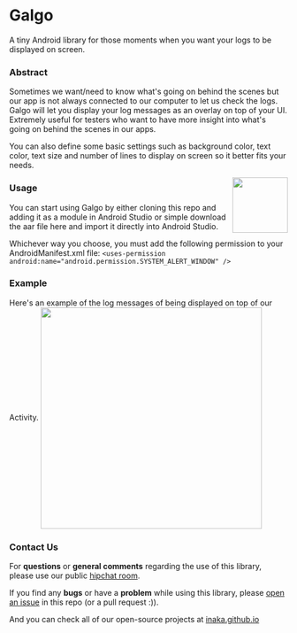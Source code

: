 Galgo
=====
A tiny Android library for those moments when you want your logs to be displayed on screen. 

### Abstract

Sometimes we want/need to know what's going on behind the scenes but our app is not always connected to our computer to let us check the logs. Galgo will let you display your log messages as an overlay on top of your UI. Extremely useful for testers who want to have more insight into what's going on behind the scenes in our apps.

You can also define some basic settings such as background color, text color, text size and number of lines to display on screen so it better fits your needs.

<img src="http://i59.tinypic.com/eagm6h.png" align="right" style="float:right" height="100" />

### Usage

You can start using Galgo by either cloning this repo and adding it as a module in Android Studio or simple download the aar file here and import it directly into Android Studio.

Whichever way you choose, you must add the following permission to your AndroidManifest.xml file:
`<uses-permission android:name="android.permission.SYSTEM_ALERT_WINDOW" />`

### Example
Here's an example of the log messages of being displayed on top of our Activity.
<img src="http://i61.tinypic.com/2qw3by0.gif" align="center" style="float:center" height="400" />

### Contact Us
For **questions** or **general comments** regarding the use of this library, please use our public
[hipchat room](https://www.hipchat.com/gpBpW3SsT).

If you find any **bugs** or have a **problem** while using this library, please [open an issue](https://github.com/inaka/galgo/issues/new) in this repo (or a pull request :)).

And you can check all of our open-source projects at [inaka.github.io](http://inaka.github.io)